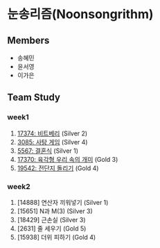 # 눈송리즘(Noonsongrithm)
## Members
- 송혜민
- 윤서영
- 이가은

## Team Study
### week1
1. [17374: 비트베리](https://www.acmicpc.net/problem/17374) (Silver 2)
2. [3085: 사탕 게임](https://www.acmicpc.net/problem/3085) (Silver 4)
3. [5567: 결혼식](https://www.acmicpc.net/problem/5567) (Silver 1)
4. [17370: 육각형 우리 속의 개미](https://www.acmicpc.net/problem/17370) (Gold 3)
5. [19542: 전단지 돌리기](https://www.acmicpc.net/problem/19542) (Gold 4)


### week2

1. [14888] 연산자 끼워넣기 (Silver 1)
3. [15651] N과 M(3) (Silver 3)
4. [18429] 근손실 (Silver 3)
5. [2631] 줄 세우기 (Gold 5)
6. [15938] 더위 피하기 (Gold 4)

